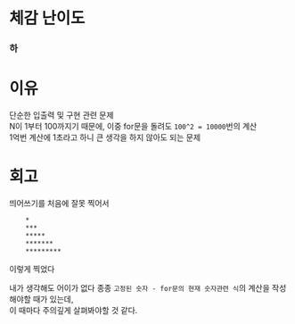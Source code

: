 # 체감 난이도

### 하

# 이유
단순한 입출력 및 구현 관련 문제  
N이 1부터 100까지기 때문에, 이중 for문을 돌려도 `100^2 = 10000`번의 계산  
1억번 계산에 1초라고 하니 큰 생각을 하지 않아도 되는 문제  

# 회고
띄어쓰기를 처음에 잘못 찍어서

```
    *
    ***
    *****
    *******
    *********
```

이렇게 찍었다

내가 생각해도 어이가 없다
종종 `고정된 숫자 - for문의 현재 숫자관련 식`의 계산을 작성해야할 때가 있는데,  
이 때마다 주의깊게 살펴봐야할 것 같다.
